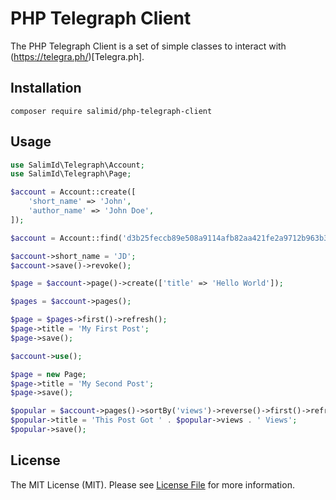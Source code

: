 # PHP Telegraph Client

The PHP Telegraph Client is a set of simple classes to interact with (https://telegra.ph/)[Telegra.ph].

## Installation

```
composer require salimid/php-telegraph-client
```

## Usage

``` php
use SalimId\Telegraph\Account;
use SalimId\Telegraph\Page;

$account = Account::create([
    'short_name' => 'John',
    'author_name' => 'John Doe',
]);

$account = Account::find('d3b25feccb89e508a9114afb82aa421fe2a9712b963b387cc5ad71e58722');

$account->short_name = 'JD';
$account->save()->revoke();

$page = $account->page()->create(['title' => 'Hello World']);

$pages = $account->pages();

$page = $pages->first()->refresh();
$page->title = 'My First Post';
$page->save();

$account->use();

$page = new Page;
$page->title = 'My Second Post';
$page->save();

$popular = $account->pages()->sortBy('views')->reverse()->first()->refresh();
$popular->title = 'This Post Got ' . $popular->views . ' Views';
$popular->save();
```

## License 
The MIT License (MIT). Please see [License File](LICENSE) for more information.
